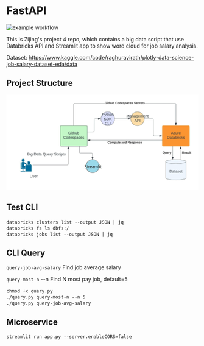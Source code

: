# FastAPI

![example workflow](https://github.com/nogibjj/Zijing-codespcase/actions/workflows/main.yml/badge.svg)

This is Zijing's project 4 repo, which contains a big data script that use Databricks API and Streamlit app to show word cloud for job salary analysis. 

Dataset: https://www.kaggle.com/code/raghurayirath/plotly-data-science-job-salary-dataset-eda/data

## Project Structure
![image](https://github.com/nogibjj/Zijing-codespcase/blob/main/structure.jpg)

## Test CLI
```linux
databricks clusters list --output JSON | jq
databricks fs ls dbfs:/
databricks jobs list --output JSON | jq
```

## CLI Query 
  `query-job-avg-salary`  Find job average salary

  `query-most-n`    --n      Find N most pay job, default=5

```linux
chmod +x query.py
./query.py query-most-n --n 5 
./query.py query-job-avg-salary
```

## Microservice
```linux
streamlit run app.py --server.enableCORS=false
```
